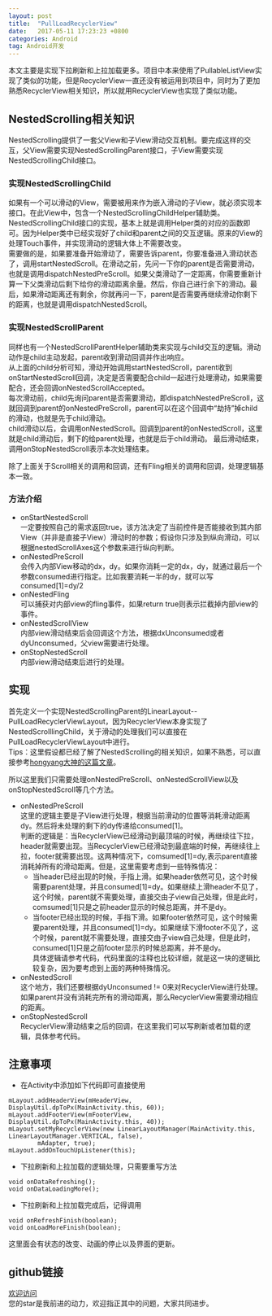 ```yaml
---
layout: post
title:  "PullLoadRecyclerView"
date:   2017-05-11 17:23:23 +0800
categories: Android
tag: Android开发
---
```


本文主要是实现下拉刷新和上拉加载更多。项目中本来使用了PullableListView实现了类似的功能，但是RecyclerView一直还没有被运用到项目中，同时为了更加熟悉RecyclerView相关知识，所以就用RecyclerView也实现了类似功能。  
## NestedScrolling相关知识
NestedScrolling提供了一套父View和子View滑动交互机制。要完成这样的交互，父View需要实现NestedScrollingParent接口，子View需要实现NestedScrollingChild接口。  

### 实现NestedScrollingChild
如果有一个可以滑动的View，需要被用来作为嵌入滑动的子View，就必须实现本接口。在此View中，包含一个NestedScrollingChildHelper辅助类。NestedScrollingChild接口的实现，基本上就是调用Helper类的对应的函数即可。因为Helper类中已经实现好了child和parent之间的交互逻辑。原来的View的处理Touch事件，并实现滑动的逻辑大体上不需要改变。  
需要做的是，如果要准备开始滑动了，需要告诉parent，你要准备进入滑动状态了，调用startNestedScroll。在滑动之前，先问一下你的parent是否需要滑动，也就是调用dispatchNestedPreScroll。如果父类滑动了一定距离，你需要重新计算一下父类滑动后剩下给你的滑动距离余量。然后，你自己进行余下的滑动。最后，如果滑动距离还有剩余，你就再问一下，parent是否需要再继续滑动你剩下的距离，也就是调用dispatchNestedScroll。

### 实现NestedScrollParent
同样也有一个NestedScrollParentHelper辅助类来实现与child交互的逻辑。滑动动作是child主动发起，parent收到滑动回调并作出响应。  
从上面的child分析可知，滑动开始调用startNestedScroll，parent收到onStartNestedScroll回调，决定是否需要配合child一起进行处理滑动，如果需要配合，还会回调onNestedScrollAccepted。  
每次滑动前，child先询问parent是否需要滑动，即dispatchNestedPreScroll，这就回调到parent的onNestedPreScroll，parent可以在这个回调中“劫持”掉child的滑动，也就是先于child滑动。  
child滑动以后，会调用onNestedScroll。回调到parent的onNestedScroll，这里就是child滑动后，剩下的给parent处理，也就是后于child滑动。
最后滑动结束，调用onStopNestedScroll表示本次处理结束。

除了上面关于Scroll相关的调用和回调，还有Fling相关的调用和回调，处理逻辑基本一致。


### 方法介绍
- onStartNestedScroll  
一定要按照自己的需求返回true，该方法决定了当前控件是否能接收到其内部View（并非是直接子View）滑动时的参数；假设你只涉及到纵向滑动，可以根据nestedScrollAxes这个参数来进行纵向判断。
- onNestedPreScroll  
会传入内部View移动的dx，dy。如果你消耗一定的dx，dy，就通过最后一个参数consumed进行指定。比如我要消耗一半的dy，就可以写consumed[1]=dy/2
- onNestedFling  
可以捕获对内部view的fling事件，如果return true则表示拦截掉内部view的事件。
- onNestedScrollView  
内部view滑动结束后会回调这个方法，根据dxUnconsumed或者dyUnconsumed，父view需要进行处理。
- onStopNestedScroll  
内部view滑动结束后进行的处理。

## 实现
首先定义一个实现NestedScrollingParent的LinearLayout--PullLoadRecyclerViewLayout，因为RecyclerView本身实现了NestedScrolllingChild，关于滑动的处理我们可以直接在PullLoadRecyclerViewLayout中进行。  
Tips：这里假设都已经了解了NestedScrolling的相关知识，如果不熟悉，可以直接参考[hongyang大神的这篇文章](http://blog.csdn.net/lmj623565791/article/details/52204039)。  

所以这里我们只需要处理onNestedPreScroll、onNestedScrollView以及onStopNestedScroll等几个方法。 

- onNestedPreScroll  
 这里的逻辑主要是子View进行处理，根据当前滑动的位置等消耗滑动距离dy。然后将未处理的剩下的dy传递给consumed[1]。  
判断的逻辑是：当RecyclerView已经滑动到最顶端的时候，再继续往下拉，header就需要出现。当RecyclerView已经滑动到最底端的时候，再继续往上拉，footer就需要出现。这两种情况下，comsumed[1]=dy,表示parent直接消耗掉所有的滑动距离。但是，这里需要考虑到一些特殊情况：  
	- 当header已经出现的时候，手指上滑。如果header依然可见，这个时候需要parent处理，并且consumed[1]=dy。如果继续上滑header不见了，这个时候，parent就不需要处理，直接交由子view自己处理，但是此时，comsumed[1]只是之前header显示的时候总距离，并不是dy。
	- 当footer已经出现的时候，手指下滑。如果footer依然可见，这个时候需要parent处理，并且consumed[1]=dy。如果继续下滑footer不见了，这个时候，parent就不需要处理，直接交由子view自己处理，但是此时，consumed[1]只是之前footer显示的时候总距离，并不是dy。  
	具体逻辑请参考代码，代码里面的注释也比较详细，就是这一块的逻辑比较复杂，因为要考虑到上面的两种特殊情况。
- onNestedScroll  
 这个地方，我们还要根据dyUnconsumed != 0来对RecyclerView进行处理。如果parent并没有消耗完所有的滑动距离，那么RecyclerView需要滑动相应的距离。
- onStopNestedScroll  
RecyclerView滑动结束之后的回调，在这里我们可以写刷新或者加载的逻辑，具体参考代码。

## 注意事项
- 在Activity中添加如下代码即可直接使用
``` 
mLayout.addHeaderView(mHeaderView, DisplayUtil.dpToPx(MainActivity.this, 60));  
mLayout.addFooterView(mFooterView, DisplayUtil.dpToPx(MainActivity.this, 40));  
mLayout.setMyRecyclerView(new LinearLayoutManager(MainActivity.this, LinearLayoutManager.VERTICAL, false),
        mAdapter, true);  
mLayout.addOnTouchUpListener(this);
```
- 下拉刷新和上拉加载的逻辑处理，只需要重写方法
```
void onDataRefreshing();  
void onDataLoadingMore();
```
- 下拉刷新和上拉加载完成后，记得调用
```
void onRefreshFinish(boolean);  
void onLoadMoreFinish(boolean);
```  
这里面会有状态的改变、动画的停止以及界面的更新。

## github链接
[欢迎访问](https://github.com/mfkauko/PullLoadRecyclerView/)  
您的star是我前进的动力，欢迎指正其中的问题，大家共同进步。